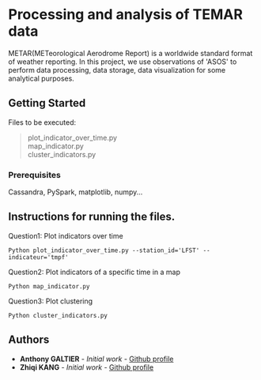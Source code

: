 # Processing and analysis of TEMAR data

METAR(METeorological Aerodrome Report) is a worldwide standard format of weather reporting. In this project, 
we use observations of 'ASOS' to perform data processing, data storage, data visualization for some analytical purposes.

## Getting Started

Files to be executed: <br/>
> plot_indicator_over_time.py<br/>
> map_indicator.py<br/>
> cluster_indicators.py<br/>


### Prerequisites

Cassandra, PySpark, matplotlib, numpy...

## Instructions for running the files.

Question1: Plot indicators over time
```
Python plot_indicator_over_time.py --station_id='LFST' --indicateur='tmpf'
```
Question2: Plot indicators of a specific time in a map
```
Python map_indicator.py 
```
Question3: Plot clustering
```
Python cluster_indicators.py 
```

## Authors

* **Anthony GALTIER** - *Initial work* - [Github profile](https://github.com/anthonygal)
* **Zhiqi KANG** - *Initial work* - [Github profile](https://github.com/kangzhiq)
